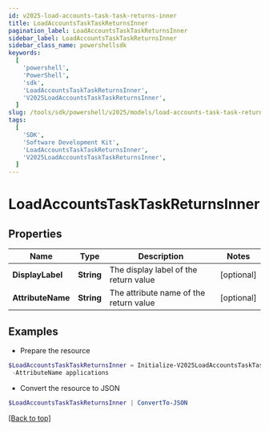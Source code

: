 ```yaml
---
id: v2025-load-accounts-task-task-returns-inner
title: LoadAccountsTaskTaskReturnsInner
pagination_label: LoadAccountsTaskTaskReturnsInner
sidebar_label: LoadAccountsTaskTaskReturnsInner
sidebar_class_name: powershellsdk
keywords:
  [
    'powershell',
    'PowerShell',
    'sdk',
    'LoadAccountsTaskTaskReturnsInner',
    'V2025LoadAccountsTaskTaskReturnsInner',
  ]
slug: /tools/sdk/powershell/v2025/models/load-accounts-task-task-returns-inner
tags:
  [
    'SDK',
    'Software Development Kit',
    'LoadAccountsTaskTaskReturnsInner',
    'V2025LoadAccountsTaskTaskReturnsInner',
  ]
---
```


# LoadAccountsTaskTaskReturnsInner

## Properties

| Name | Type | Description | Notes |
| --- | --- | --- | --- |
| **DisplayLabel** | **String** | The display label of the return value | [optional] |
| **AttributeName** | **String** | The attribute name of the return value | [optional] |

## Examples

- Prepare the resource

```powershell
$LoadAccountsTaskTaskReturnsInner = Initialize-V2025LoadAccountsTaskTaskReturnsInner  -DisplayLabel TASK_OUT_ACCOUNT_AGGREGATION_APPLICATIONS `
 -AttributeName applications
```

- Convert the resource to JSON

```powershell
$LoadAccountsTaskTaskReturnsInner | ConvertTo-JSON
```

[[Back to top]](#)
